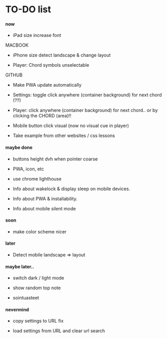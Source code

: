 # TO-DO list

#### now

- iPad size increase font

MACBOOK

- iPhone size detect landscape & change layout

- Player: Chord symbols unselectable

GITHUB

- Make PWA update automatically

- Settings: toggle click anywhere (container background) for next chord (??)

- Player: click anywhere (container background) for next chord.. or by clicking the CHORD (area)!!

- Mobile button click visual (now no visual cue in player)

- Take example from other websites / css lessons


#### maybe done

- buttons height dvh when pointer coarse

- PWA, icon, etc

- use chrome lighthouse

- Info about wakelock & display sleep on mobile devices.

- Info about PWA & installability.

- Info about mobile silent mode

#### soon

- make color scheme nicer

#### later

- Detect mobile landscape => layout

#### maybe later..

- switch dark / light mode

- show random top note

- sointuasteet

#### nevermind

- copy settings to URL fix

- load settings from URL and clear url search

